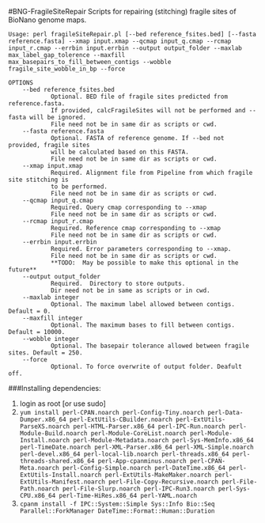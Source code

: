 #BNG-FragileSiteRepair
Scripts for repairing (stitching) fragile sites of BioNano genome maps. 

```
Usage: perl fragileSiteRepair.pl [--bed reference_fsites.bed] [--fasta reference.fasta] --xmap input.xmap --qcmap input_q.cmap --rcmap input_r.cmap --errbin input.errbin --output output_folder --maxlab max_label_gap_tolerence --maxfill max_basepairs_to_fill_between_contigs --wobble fragile_site_wobble_in_bp --force 
```
``` 
OPTIONS
	--bed reference_fsites.bed
			Optional. BED file of fragile sites predicted from reference.fasta. 
			If provided, calcFragileSites will not be performed and --fasta will be ignored. 
			File need not be in same dir as scripts or cwd. 
	--fasta reference.fasta
			Optional. FASTA of reference genome. If --bed not provided, fragile sites 
			will be calculated based on this FASTA. 
			File need not be in same dir as scripts or cwd. 
	--xmap input.xmap
			Required. Alignment file from Pipeline from which fragile site stitching is 
			to be performed. 
			File need not be in same dir as scripts or cwd. 
	--qcmap input_q.cmap
			Required. Query cmap corresponding to --xmap
			File need not be in same dir as scripts or cwd. 
	--rcmap input_r.cmap
			Required. Reference cmap corresponding to --xmap
			File need not be in same dir as scripts or cwd. 
	--errbin input.errbin
			Required. Error parameters corresponding to --xmap.  
			File need not be in same dir as scripts or cwd. 
			**TODO:  May be possible to make this optional in the future**
	--output output_folder
			Required.  Directory to store outputs. 
			Dir need not be in same as scripts or in cwd. 
	--maxlab integer
			Optional. The maximum label allowed between contigs. Default = 0.
	--maxfill integer
			Optional. The maximum bases to fill between contigs. Default = 10000. 
	--wobble integer
			Optional. The basepair tolerance allowed between fragile sites. Default = 250. 
	--force 
			Optional. To force overwrite of output folder. Deafult off. 
```

###Installing dependencies:
1. login as root [or use sudo]
2. `yum install perl-CPAN.noarch perl-Config-Tiny.noarch perl-Data-Dumper.x86_64 perl-ExtUtils-CBuilder.noarch perl-ExtUtils-ParseXS.noarch perl-HTML-Parser.x86_64 perl-IPC-Run.noarch perl-Module-Build.noarch perl-Module-CoreList.noarch perl-Module-Install.noarch perl-Module-Metadata.noarch perl-Sys-MemInfo.x86_64 perl-TimeDate.noarch perl-XML-Parser.x86_64 perl-XML-Simple.noarch perl-devel.x86_64 perl-local-lib.noarch perl-threads.x86_64 perl-threads-shared.x86_64 perl-App-cpanminus.noarch perl-CPAN-Meta.noarch perl-Config-Simple.noarch perl-DateTime.x86_64 perl-ExtUtils-Install.noarch perl-ExtUtils-MakeMaker.noarch perl-ExtUtils-Manifest.noarch perl-File-Copy-Recursive.noarch perl-File-Path.noarch perl-File-Slurp.noarch perl-IPC-Run3.noarch perl-Sys-CPU.x86_64 perl-Time-HiRes.x86_64 perl-YAML.noarch`
3. `cpanm install -f IPC::System::Simple Sys::Info Bio::Seq Parallel::ForkManager DateTime::Format::Human::Duration`
